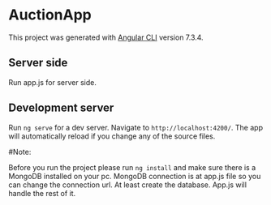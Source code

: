 # AuctionApp

This project was generated with [Angular CLI](https://github.com/angular/angular-cli) version 7.3.4.

## Server side

Run app.js for server side.

## Development server

Run `ng serve` for a dev server. Navigate to `http://localhost:4200/`. The app will automatically reload if you change any of the source files.

#Note:

Before you run the project please run `ng install` and make sure there is a MongoDB installed on your pc. MongoDB connection is at app.js file so you can change the connection url. At least create the database. App.js will handle the rest of it.

